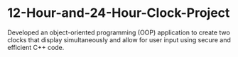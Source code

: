 # 12-Hour-and-24-Hour-Clock-Project

Developed an object-oriented programming (OOP) application to create two clocks that display simultaneously and allow for user input using secure and efficient C++ code.
